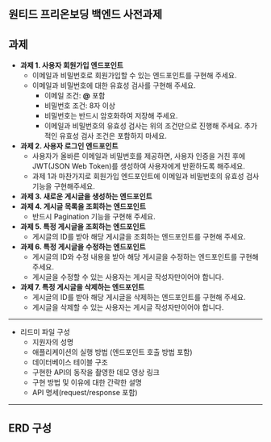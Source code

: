## 원티드 프리온보딩 백엔드 사전과제

## 과제 
- **과제 1. 사용자 회원가입 엔드포인트**
  - 이메일과 비밀번호로 회원가입할 수 있는 엔드포인트를 구현해 주세요.
  - 이메일과 비밀번호에 대한 유효성 검사를 구현해 주세요.
    - 이메일 조건: **@** 포함
    - 비밀번호 조건: 8자 이상
    - 비밀번호는 반드시 암호화하여 저장해 주세요.
    - 이메일과 비밀번호의 유효성 검사는 위의 조건만으로 진행해 주세요. 추가적인 유효성 검사 조건은 포함하지 마세요.
- **과제 2. 사용자 로그인 엔드포인트**
  - 사용자가 올바른 이메일과 비밀번호를 제공하면, 사용자 인증을 거친 후에 JWT(JSON Web Token)를 생성하여 사용자에게 반환하도록 해주세요.
  - 과제 1과 마찬가지로 회원가입 엔드포인트에 이메일과 비밀번호의 유효성 검사기능을 구현해주세요.
- **과제 3. 새로운 게시글을 생성하는 엔드포인트**
- **과제 4. 게시글 목록을 조회하는 엔드포인트**
  - 반드시 Pagination 기능을 구현해 주세요.
- **과제 5. 특정 게시글을 조회하는 엔드포인트**
  - 게시글의 ID를 받아 해당 게시글을 조회하는 엔드포인트를 구현해 주세요.
- **과제 6. 특정 게시글을 수정하는 엔드포인트**
  - 게시글의 ID와 수정 내용을 받아 해당 게시글을 수정하는 엔드포인트를 구현해 주세요.
  - 게시글을 수정할 수 있는 사용자는 게시글 작성자만이어야 합니다.
- **과제 7. 특정 게시글을 삭제하는 엔드포인트**
  - 게시글의 ID를 받아 해당 게시글을 삭제하는 엔드포인트를 구현해 주세요.
  - 게시글을 삭제할 수 있는 사용자는 게시글 작성자만이어야 합니다.

---

- 리드미 파일 구성
    - 지원자의 성명
    - 애플리케이션의 실행 방법 (엔드포인트 호출 방법 포함)
    - 데이터베이스 테이블 구조
    - 구현한 API의 동작을 촬영한 데모 영상 링크
    - 구현 방법 및 이유에 대한 간략한 설명
    - API 명세(request/response 포함)


-----

## ERD 구성
